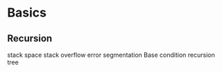 # **Basics**

## Recursion

stack space
stack overflow error
segmentation
Base condition
recursion tree

